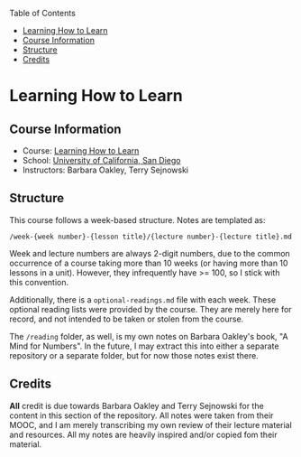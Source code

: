 <!-- START doctoc generated TOC please keep comment here to allow auto update -->
<!-- DON'T EDIT THIS SECTION, INSTEAD RE-RUN doctoc TO UPDATE -->
Table of Contents

-   [Learning How to Learn](#learning-how-to-learn)
-   [Course Information](#course-information)
-   [Structure](#structure)
-   [Credits](#credits)

<!-- END doctoc generated TOC please keep comment here to allow auto update -->
Learning How to Learn
=====================

Course Information
------------------

-   Course: [Learning How to
    Learn](https://www.coursera.org/learn/learning-how-to-learn)
-   School: [University of California, San Diego](https://ucsd.edu/)
-   Instructors: Barbara Oakley, Terry Sejnowski

Structure
---------

This course follows a week-based structure. Notes are templated as:

`/week-{week number}-{lesson title}/{lecture number}-{lecture title}.md`

Week and lecture numbers are always 2-digit numbers, due to the common
occurrence of a course taking more than 10 weeks (or having more than 10
lessons in a unit). However, they infrequently have &gt;= 100, so I
stick with this convention.

Additionally, there is a `optional-readings.md` file with each week.
These optional reading lists were provided by the course. They are
merely here for record, and not intended to be taken or stolen from the
course.

The `/reading` folder, as well, is my own notes on Barbara Oakley's
book, "A Mind for Numbers". In the future, I may extract this into
either a separate repository or a separate folder, but for now those
notes exist there.

Credits
-------

**All** credit is due towards Barbara Oakley and Terry Sejnowski for the
content in this section of the repository. All notes were taken from
their MOOC, and I am merely transcribing my own review of their lecture
material and resources. All my notes are heavily inspired and/or copied
fom their material.
